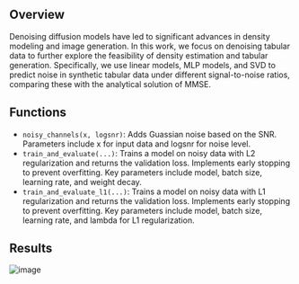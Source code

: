 ## Overview
Denoising diffusion models have led to significant advances in density modeling and image generation. In this work, we focus on denoising tabular data to further explore the feasibility of density estimation and tabular generation. Specifically, we use linear models, MLP models, and SVD to predict noise in synthetic tabular data under different signal-to-noise ratios, comparing these with the analytical solution of MMSE.

## Functions
- `noisy_channels(x, logsnr)`: Adds Guassian noise based on the SNR. Parameters include x for input data and logsnr for noise level.
- `train_and_evaluate(...)`: Trains a model on noisy data with L2 regularization and returns the validation loss. Implements early stopping to prevent overfitting. Key parameters include model, batch size, learning rate, and weight decay.
- `train_and_evaluate_l1(...)`: Trains a model on noisy data with L1 regularization and returns the validation loss. Implements early stopping to prevent overfitting. Key parameters include model, batch size, learning rate, and lambda for L1 regularization.
  
## Results
![image](https://github.com/user-attachments/assets/61dd01d1-e72b-423f-a819-fdf9358c2daa)
